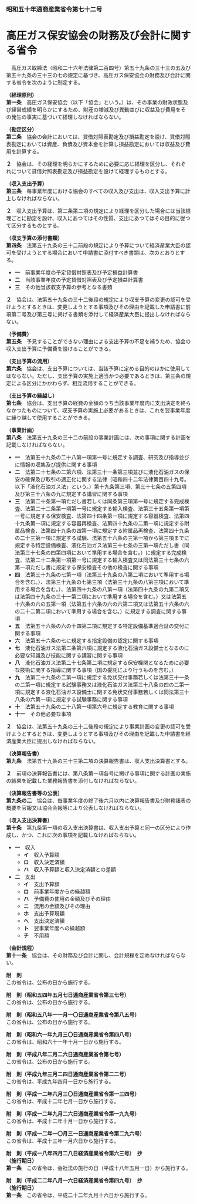 ### 昭和五十年通商産業省令第七十二号  
# 高圧ガス保安協会の財務及び会計に関する省令  
　高圧ガス取締法（昭和二十六年法律第二百四号）第五十九条の三十三の五及び第五十九条の三十三の七の規定に基づき、高圧ガス保安協会の財務及び会計に関する省令を次のように制定する。  
  
**（経理原則）**  
**第一条**　高圧ガス保安協会（以下「協会」という。）は、その事業の財政状態及び経営成績を明らかにするため、財産の増減及び異動並びに収益及び費用をその発生の事実に基づいて経理しなければならない。  
  
**（勘定区分）**  
**第二条**　協会の会計においては、貸借対照表勘定及び損益勘定を設け、貸借対照表勘定においては資産、負債及び資本金を計算し損益勘定においては収益及び費用を計算する。  
  
**２**　協会は、その経理を明らかにするために必要に応じ経理を区分し、それぞれについて貸借対照表勘定及び損益勘定を設けて経理するものとする。  
  
**（収入支出予算）**  
**第三条**　毎事業年度における協会のすべての収入及び支出は、収入支出予算に計上しなければならない。  
  
**２**　収入支出予算は、第二条第二項の規定により経理を区分した場合には当該経理ごとに勘定を設け、収入にあつてはその性質、支出にあつてはその目的に従つて区分するものとする。  
  
**（収支予算の添付書類）**  
**第四条**　法第五十九条の三十二前段の規定により予算について経済産業大臣の認可を受けようとする場合において申請書に添付すべき書類は、次のとおりとする。  
* **一**　前事業年度の予定貸借対照表及び予定損益計算書  
* **二**　当該事業年度の予定貸借対照表及び予定損益計算書  
* **三**　その他当該収支予算の参考となる書類  
  
**２**　協会は、法第五十九条の三十二後段の規定により収支予算の変更の認可を受けようとするときは、変更しようとする事項及びその理由を記載した申請書に前項第二号及び第三号に掲げる書類を添付して経済産業大臣に提出しなければならない。  
  
**（予備費）**  
**第五条**　予見することができない理由による支出予算の不足を補うため、協会の収入支出予算に予備費を設けることができる。  
  
**（支出予算の流用）**  
**第六条**　協会は、支出予算については、当該予算に定める目的のほかに使用してはならない。ただし、支出予算の実施上適当かつ必要であるときは、第三条の規定による区分にかかわらず、相互流用することができる。  
  
**（支出予算の繰越し）**  
**第七条**　協会は、支出予算の経費の金額のうち当該事業年度内に支出決定を終らなかつたものについて、収支予算の実施上必要があるときは、これを翌事業年度に繰り越して使用することができる。  
  
**（事業計画）**  
**第八条**　法第五十九条の三十二の前段の事業計画には、次の事項に関する計画を記載しなければならない。  
* **一**　法第五十九条の二十八第一項第一号に規定する調査、研究及び指導並びに情報の収集及び提供に関する事項  
* **二**　法第二十七条の二第六項、法第三十一条第三項並びに液化石油ガスの保安の確保及び取引の適正化に関する法律（昭和四十二年法律第百四十九号。以下「液化石油ガス法」という。）第十九条第三項、第三十七条の五第四項及び第三十八条の九に規定する講習に関する事項  
* **三**　法第二十条第一項ただし書若しくは同条第三項第一号に規定する完成検査、法第二十二条第一項第一号に規定する輸入検査、法第三十五条第一項第一号に規定する保安検査、法第四十四条第一項に規定する容器検査、法第四十九条第一項に規定する容器再検査、法第四十九条の二第一項に規定する附属品検査、法第四十九条の四第一項に規定する附属品再検査、法第四十九条の二十三第一項に規定する試験、法第五十六条の三第一項から第三項までに規定する特定設備検査、液化石油ガス法第三十七条の三第一項ただし書（同法第三十七条の四第四項において準用する場合を含む。）に規定する完成検査、法第二十二条第一項第一号に規定する輸入検査又は同法第三十七条の六第一項ただし書に規定する保安検査その他の検査に関する事項  
* **四**　法第三十九条の七第一項（法第三十九条の八第二項において準用する場合を含む。）、法第三十九条の七第三項（法第三十九条の八第三項において準用する場合を含む。）、法第四十九条の八第一項（法第四十九条の九第二項又は法第四十九条の三十一第二項において準用する場合を含む。）又は法第五十六条の六の五第一項（法第五十六条の六の六第二項又は法第五十六条の六の二十二第二項において準用する場合を含む。）に規定する調査に関する事項  
* **五**　法第五十六条の六の十四第二項に規定する特定設備基準適合証の交付に関する事項  
* **六**　法第五十六条の七に規定する指定設備の認定に関する事項  
* **七**　液化石油ガス法第二条第六項に規定する液化石油ガス設備士となるのに必要な知識及び技能に関する講習に関する事項  
* **八**　液化石油ガス法第二十七条第二項に規定する保安機関となるために必要な技術に関する指導に関する事項（国の委託により行うものを含む。）  
* **九**　法第二十九条の二第一項に規定する免状交付事務若しくは法第三十一条の二第一項に規定する試験事務又は液化石油ガス法第三十八条の四の二第一項に規定する液化石油ガス設備士に関する免状交付事務若しくは同法第三十八条の六第一項に規定する試験事務に関する事項  
* **十**　法第五十九条の二十八第一項第六号に規定する教育に関する事項  
* **十一**　その他必要な事項  
  
**２**　協会は、法第五十九条の三十二後段の規定により事業計画の変更の認可を受けようとするときは、変更しようとする事項及びその理由を記載した申請書を経済産業大臣に提出しなければならない。  
  
**（決算報告書）**  
**第九条**　法第五十九条の三十三第二項の決算報告書は、収入支出決算書とする。  
  
**２**　前項の決算報告書には、第八条第一項各号に掲げる事項に関する計画の実施の結果を記載した業務報告書を添付しなければならない。  
  
**（決算報告書等の公表）**  
**第九条の二**　協会は、毎事業年度の終了後六月以内に決算報告書及び財務諸表の概要を官報又は協会会報等により公表しなければならない。  
  
**（収入支出決算書）**  
**第十条**　第九条第一項の収入支出決算書は、収入支出予算と同一の区分により作成し、かつ、これに次の事項を記載しなければならない。  
* **一**　収入  
	* **イ**　収入予算額  
	* **ロ**　収入決定済額  
	* **ハ**　収入予算額と収入決定済額との差額  
* **二**　支出  
	* **イ**　支出予算額  
	* **ロ**　前事業年度からの繰越額  
	* **ハ**　予備費の使用の金額及びその理由  
	* **ニ**　流用の金額及びその理由  
	* **ホ**　支出予算現額  
	* **ヘ**　支出決定済額  
	* **ト**　翌事業年度への繰越額  
	* **チ**　不用額  
  
**（会計規程）**  
**第十一条**　協会は、その財務及び会計に関し、会計規程を定めなければならない。  
  
**附　則**  
この省令は、公布の日から施行する。  
  
**附　則（昭和五四年五月七日通商産業省令第三七号）**  
この省令は、公布の日から施行する。  
  
**附　則（昭和五八年一一月一〇日通商産業省令第八五号）**  
この省令は、公布の日から施行する。  
  
**附　則（昭和六一年九月三〇日通商産業省令第四八号）**  
この省令は、昭和六十一年十月一日から施行する。  
  
**附　則（平成八年二月二六日通商産業省令第七号）**  
この省令は、公布の日から施行する。  
  
**附　則（平成九年三月二四日通商産業省令第二二号）**  
この省令は、平成九年四月一日から施行する。  
  
**附　則（平成一二年六月三〇日通商産業省令第一三四号）**  
この省令は、平成十二年七月一日から施行する。  
  
**附　則（平成一二年九月二六日通商産業省令第一九九号）**  
この省令は、平成十二年十月一日から施行する。  
  
**附　則（平成一二年一〇月三一日通商産業省令第二九六号）**  
この省令は、平成十三年一月六日から施行する。  
  
**附　則（平成一八年四月二八日経済産業省令第六三号）　抄**  
**（施行期日）**  
**第一条**　この省令は、会社法の施行の日（平成十八年五月一日）から施行する。  
  
**附　則（平成二二年八月一六日経済産業省令第四九号）　抄**  
**（施行期日）**  
**第一条**　この省令は、平成二十二年九月十六日から施行する。  
  

